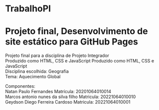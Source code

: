 # TrabalhoPI
# Projeto final, Desenvolvimento de site estático para GitHub Pages

Projeto final para a disciplina de Projeto Integrador <br>
Produzido como HTML, CSS e JavaScript
Produzido como HTML, CSS e JavaScript<br>
Disciplina escolhida: Geografia<br>
Tema: Aquecimento Global<br>

Componentes:<br>
Natan Paulo Fernandes Matrícula: 20201064010014<br>
Marcos antonio nunes da silva filho Matricula: 20221064010010<br>
Geydson Diego Ferreira Cardoso Matricula: 
20221064010001